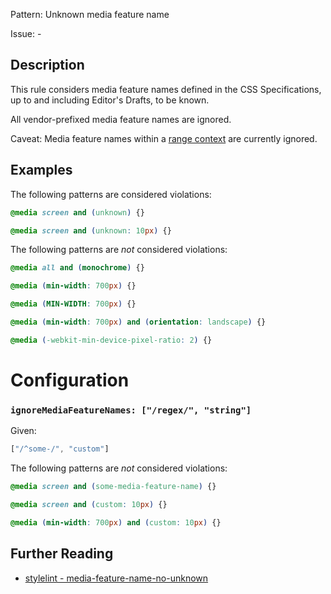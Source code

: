 Pattern: Unknown media feature name

Issue: -

## Description

This rule considers media feature names defined in the CSS Specifications, up to and including Editor's Drafts, to be known.

All vendor-prefixed media feature names are ignored.

Caveat: Media feature names within a [range context](https://www.w3.org/TR/mediaqueries-4/#mq-ranges) are currently ignored.

## Examples

The following patterns are considered violations:

```css
@media screen and (unknown) {}
```

```css
@media screen and (unknown: 10px) {}
```

The following patterns are *not* considered violations:

```css
@media all and (monochrome) {}
```

```css
@media (min-width: 700px) {}
```

```css
@media (MIN-WIDTH: 700px) {}
```

```css
@media (min-width: 700px) and (orientation: landscape) {}
```

```css
@media (-webkit-min-device-pixel-ratio: 2) {}
```

# Configuration

### `ignoreMediaFeatureNames: ["/regex/", "string"]`

Given:

```js
["/^some-/", "custom"]
```

The following patterns are *not* considered violations:

```css
@media screen and (some-media-feature-name) {}
```

```css
@media screen and (custom: 10px) {}
```

```css
@media (min-width: 700px) and (custom: 10px) {}
```

## Further Reading

* [stylelint - media-feature-name-no-unknown](https://stylelint.io/user-guide/rules/media-feature-name-no-unknown)